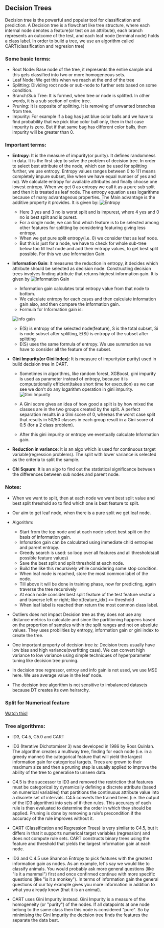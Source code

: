 ## Decision Trees
 
 Decision tree is the powerful and popular tool for classification and prediction. A Decision tree is a flowchart like tree structure, where each internal node denotes a feature(or test on an attribute), each branch represents an outcome of the test, and each leaf node (terminal node) holds a class label.
 In order to build a tree, we use an algorithm called CART(classification and regresion tree)

### Some basic terms:

 * Root Node: Base node of the tree, it represents the entire sample and this gets classified into two or more homogeneous sets.
 * Leaf Node: We get this when we reach at the end of the tree
 * Splitting: Dividing root node or sub-node to further sets based on some condition.
 * Branch/Sub Tree: It is formed, when tree or node is splitted. In other words, it is a sub section of entire tree.
 * Pruning: It is opposite of splitting. It is removing of unwanted branches from tree.
 * Impurity: For example if a bag has just blue color balls and we have to find probability that we pick blue color ball only, then in that case impurity is zero. But if that same bag has different color balls, then impurity will be greater than 0.
 
### Important terms:
* **Entropy**: It is the measure of impurity(or purity). It defines randomness in data. It is the first step to solve the problem of decision tree. In order to select best attribute of the node, which can be used for splitting further, we use entropy.
Entropy values ranges between 0 to 1(1 means completely impure subset, like when we have equal number of yes and no). We calculate entropy for available attributes and finally choose one lowest entropy. When we get 0 as entropy we call it as a pure sub split and then it is treated as leaf node. The entropy equation uses logarithms because of many advantageous properties. The Main advantage is the additive property it provides.
 It is given by:
 ![Entropy](images/entropy.jpg)

	* Here 3 yes and 3 no is worst split and is impurest, where 4 yes and 0 no is best split and is purest.
	* For a single node, we can find which feature is to be selected among other features for splitting by considering featuring giving less entropy.
	* When we get pure split entropy(i.e. 0) we consider that as leaf node.
	* But this is just for a node, we have to check for whole sub-tree below too till leaf node and add their entropy values, to get best split possible. For this we use Information Gain.


* **Information Gain**: It measures the reduction in entropy, it decides which attribute should be selected as decision node. Constructing decision trees involves finding attribute that returns highest information gain. It is given by
 ![Information Gain](images/info_gain.png)
 	* Information gain calculates total entropy value from that node to bottom.
 	* We calculate entropy for each cases and then calculate information gain also, and then compare the information gain.
 	* Formula for Information gain is:

 	![Info gain](images/info_gain_formula.png)

 	* E(S) is entropy of the selected node(feature), S is the total subset, Si is node subset after splitting, E(Si) is entropy of the subset after splitting
 	* E(S) uses the same formula of entropy. We use summation as we have to consider all the feature of the subset.

* **Gini Impurity(or Gini Index)**: It is measure of impurity(or purity) used in build decision tree in CART.
	* Sometimes in algorithms, like random forest, XGBoost, gini impurity is used as parameter instead of entropy, because it is computationally efficient(takes short time for execution) as we can see we don't do any logarithm operation in gini impurity. 
	![Gini Impurity](images/gini_impurity.png)

	* A Gini score gives an idea of how good a split is by how mixed the classes are in the two groups created by the split. A perfect separation results in a Gini score of 0, whereas the worst case split that results in 50/50 classes in each group result in a Gini score of 0.5 (for a 2 class problem).
	* After this gini impurity or entropy we eventually calculate Information gain.



* **Reduction in variance**: It is an algo which is used for continuous target variable(regression problems). The split with lower variance is selected as the criteria to split the sample.

* **Chi Sqaure**: It is an algo to find out the statistical significance between the differences between sub nodes and parent node.


### Notes:
* When we want to split, then at each node we want best split value and best split threshold so to find which one is best feature to split.
* Our aim to get leaf node, when there is a pure split we get leaf node.
* Algorithm:
	- Start from the top node and at each node select best split on the basis of information gain.
	- Infomation gain can be calculated using immediate child entropies and parent entropy.
	- Greedy search is used: so loop over all features and all thresholds(all possible feature values)
	- Save the best split and split threshold at each node.
	- Build the like this recursively while considering some stop condition.
	- When leaf node is reached, store the most common label of the node.
	- Till above it will be done in training phase, now for predicting, again traverse the tree recursively
	- At each node consider best split feature of the test feature vector x and traverse left or right; like x[feature_idx] <= threshold
	- When leaf label is reached then return the most common class label.

* Outliers does not impact Decision tree as they does not use any distance metrics to calculate and since the partitioning happens based on the proportion of samples within the split ranges and not on absolute values. They uses probilities by entropy, information gain or gini index to create the tree.
* One important property of decision tree is: Decision trees usually have low bias and high variance(overfitting case). We can convert high variance to low variance using simple techniques of hyperparameter tuning like decision tree pruning.
* In decision tree regressor, entroy and info gain is not used, we use MSE here. We use average value in the leaf node.

* The decision tree algorithm is not sensitive to imbalanced datasets because DT creates its own heirarchy.

### Split for Numerical feature
[Watch this!](https://www.youtube.com/watch?v=5O8HvA9pMew)


### Tree algorithms:
- ID3, C4.5, C5.0 and CART
- ID3 (Iterative Dichotomiser 3) was developed in 1986 by Ross Quinlan. The algorithm creates a multiway tree, finding for each node (i.e. in a greedy manner) the categorical feature that will yield the largest information gain for categorical targets. Trees are grown to their maximum size and then a pruning step is usually applied to improve the ability of the tree to generalise to unseen data.
- C4.5 is the successor to ID3 and removed the restriction that features must be categorical by dynamically defining a discrete attribute (based on numerical variables) that partitions the continuous attribute value into a discrete set of intervals. C4.5 converts the trained trees (i.e. the output of the ID3 algorithm) into sets of if-then rules. This accuracy of each rule is then evaluated to determine the order in which they should be applied. Pruning is done by removing a rule’s precondition if the accuracy of the rule improves without it.
- CART (Classification and Regression Trees) is very similar to C4.5, but it differs in that it supports numerical target variables (regression) and does not compute rule sets. CART constructs binary trees using the feature and threshold that yields the largest information gain at each node.

- ID3 and C.4.5 use Shannon Entropy to pick features with the greatest information gain as nodes. As an example, let's say we would like to classify animals. You would probably ask more general questions (like "Is it a mammal") first and once confirmed continue with more specific questions (like "is it a monkey"). In terms of information gain the general questions of our toy example gives you more information in addition to what you already know (that it is an animal).

- CART uses Gini Impurity instead. Gini Impurity is a measure of the homogeneity (or "purity") of the nodes. If all datapoints at one node belong to the same class then this node is considered "pure". So by minimising the Gini Impurity the decision tree finds the features the separate the data best.